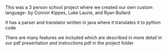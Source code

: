 This was a 3 person school project where we created our own custom language- by Connor Kippes, Luke Laurie, and Ryan Bullard

It has a parser and translator written in java where it translates it to python code

There are many features we included which are described in more detail in our pdf presentation and instructions pdf in the project folder
